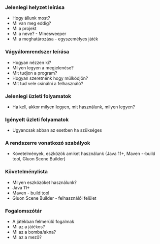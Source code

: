 ### Jelenlegi helyzet leírása

* Hogy állunk most?
* Mi van meg eddig?
* Mi a projekt
* Mi a neve? - Minesweeper
* Mi a meghatározása - egyszemélyes játék

### Vágyálomrendszer leírása 

* Hogyan nézzen ki?
* Milyen legyen a megjelenése?
* Mit tudjon a program?
* Hogyan szeretnénk hogy mülködjön?
* Mit tud vele csinálni a felhasználó?

### Jelenlegi üzleti folyamatok

* Ha kell, akkor milyen legyen, mit használunk, milyen legyen?


### Igényelt üzleti folyamatok

* Ugyancsak abban az esetben ha szükséges

### A rendszerre vonatkozó szabályok

* Követelmények, eszközök amiket használunk (Java 11+, Maven --build tool, Gluon Scene Builder)

### Követelménylista 

* Milyen eszközöket használunk?
* Java 11+
* Maven - build tool
* Gluon Scene Builder - felhasználói felület


### Fogalomszótár

* A játékban felmerülő fogalmak
* Mi az a játékos?
* Mi az a bomba/akna?
* Mi az a mező?

